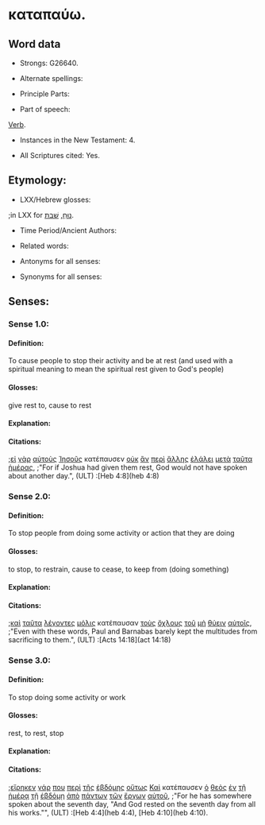 # καταπαύω.

<!-- Status: S2=Needs2ndReview -->
<!-- Lexica used for edits: BDAG, FFM, LN, BN, A-S -->

## Word data

* Strongs: G26640.


* Alternate spellings:

* Principle Parts: 

* Part of speech: 

[Verb](http://ugg.readthedocs.io/en/latest/verb.html).

* Instances in the New Testament: 4.

* All Scriptures cited: Yes.

## Etymology: 

* LXX/Hebrew glosses: 

;in LXX for [נוּחַ](//en-uhal/H5117), [שׁבת](//en-uhal/H7673).

* Time Period/Ancient Authors: 

* Related words: 

* Antonyms for all senses:

* Synonyms for all senses: 

## Senses:

### Sense 1.0:

#### Definition: 

To cause people to stop their activity and be at rest (and used with a spiritual meaning to mean the spiritual rest given to God's people)

#### Glosses:

give rest to, cause to rest

#### Explanation:

#### Citations:

;[εἰ](../G14870/01.md) [γὰρ](../G10630/01.md) [αὐτοὺς](../G08460/01.md) [Ἰησοῦς](../G24240/01.md) κατέπαυσεν [οὐκ](../G37560/01.md) [ἂν](../G03020/01.md) [περὶ](../G40120/01.md) [ἄλλης](../G02430/01.md) [ἐλάλει](../G29800/01.md) [μετὰ](../G33260/01.md) [ταῦτα](../G37780/01.md) [ἡμέρας](../G22500/01.md), 
;"For if Joshua had given them rest, God would not have spoken about another day.",  (ULT)
:[Heb 4:8](heb 4:8)

### Sense 2.0:

#### Definition: 

To stop people from doing some activity or action that they are doing

#### Glosses:

to stop, to restrain, cause to cease, to keep from (doing something)

#### Explanation:

#### Citations:

;[καὶ](../G25320/01.md) [ταῦτα](../G37780/01.md) [λέγοντες](../G30040/01.md) [μόλις](../G34330/01.md) κατέπαυσαν [τοὺς](../G35880/01.md) [ὄχλους](../G37930/01.md) [τοῦ](../G35880/01.md) [μὴ](../G33610/01.md) [θύειν](../G23800/01.md) [αὐτοῖς](../G08460/01.md), 
;"Even with these words, Paul and Barnabas barely kept the multitudes from sacrificing to them.",  (ULT)
:[Acts 14:18](act 14:18)

### Sense 3.0:

#### Definition: 

To stop doing some activity or work

#### Glosses:

rest, to rest, stop

#### Explanation:

#### Citations:

;[εἴρηκεν](../G30040/01.md) [γάρ](../G10630/01.md) [που](../G42250/01.md) [περὶ](../G40120/01.md) [τῆς](../G35880/01.md) [ἑβδόμης](../G14420/01.md) [οὕτως](../G37790/01.md) [Καὶ](../G25320/01.md) κατέπαυσεν [ὁ](../G35880/01.md) [θεὸς](../G23160/01.md) [ἐν](../G17220/01.md) [τῇ](../G35880/01.md) [ἡμέρᾳ](../G22500/01.md) [τῇ](../G35880/01.md) [ἑβδόμῃ](../G14420/01.md) [ἀπὸ](../G05750/01.md) [πάντων](../G39560/01.md) [τῶν](../G35880/01.md) [ἔργων](../G20410/01.md) [αὐτοῦ](../G08460/01.md), 
;"For he has somewhere spoken about the seventh day, "And God rested on the seventh day from all his works."",  (ULT)
:[Heb 4:4](heb 4:4),  [Heb 4:10](heb 4:10).
